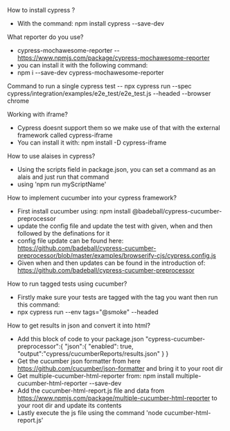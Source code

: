 How to install cypress ?
- With the command: npm install cypress --save-dev 

What reporter do you use?
- cypress-mochawesome-reporter -- https://www.npmjs.com/package/cypress-mochawesome-reporter
- you can install it with the following command: 
- npm i --save-dev cypress-mochawesome-reporter

Command to run a single cypress test
-- npx cypress run --spec cypress/integration/examples/e2e_test/e2e_test.js --headed --browser chrome

Working with iframe?
- Cypress doesnt support them so we make use of that with the external framework called cypress-iframe
- You can install it with: npm install -D cypress-iframe

How to use alaises in cypress?
- Using the scripts field in package.json, you can set a command as an alais and just run that command
- using 'npm run myScriptName'

How to implement cucumber into your cypress framework?
- First install cucumber using: npm install @badeball/cypress-cucumber-preprocessor
- update the config file and update the test with given, when and then followed by the definations for it
- config file update can be found here: https://github.com/badeball/cypress-cucumber-preprocessor/blob/master/examples/browserify-cjs/cypress.config.js
- Given when and then updates can be found in the introduction of: https://github.com/badeball/cypress-cucumber-preprocessor

How to run tagged tests using cucumber?
- Firstly make sure your tests are tagged with the tag you want then run this command:
- npx cypress run --env tags="@smoke" --headed

How to get results in json and convert it into html?
- Add this block of code to your package.json
  "cypress-cucumber-preprocessor":{
    "json":{
      "enabled": true,
      "output":"cypress/cucumberReports/results.json"
    }
  }
- Get the cucumber json formatter from here https://github.com/cucumber/json-formatter and bring it 
to your root dir
- Get multiple-cucumber-html-reporter from: npm install multiple-cucumber-html-reporter --save-dev
- Add the cucumber-html-report.js file and data from https://www.npmjs.com/package/multiple-cucumber-html-reporter to your root dir and update its contents
- Lastly execute the js file using the command 'node cucumber-html-report.js'